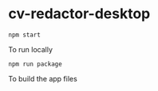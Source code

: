 # cv-redactor-desktop

```
npm start
```
To run locally


```
npm run package
```
To build the app files
